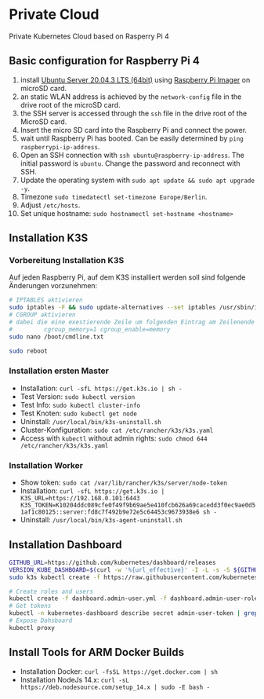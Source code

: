 # Private Cloud

Private Kubernetes Cloud based on Rasperry Pi 4

## Basic configuration for Raspberry Pi 4

1. install [Ubuntu Server 20.04.3 LTS (64bit)](https://ubuntu.com/download/raspberry-pi) using [Raspberry Pi Imager](https://www.raspberrypi.org/software/) on microSD card.
2. an static WLAN address is achieved by the ``network-config`` file in the drive root of the microSD card.
3. the SSH server is accessed through the ``ssh`` file in the drive root of the MicroSD card.
4. Insert the micro SD card into the Raspberry Pi and connect the power.
5. wait until Raspberry Pi has booted. Can be easily determined by ``ping raspberrypi-ip-address``.
6. Open an SSH connection with ``ssh ubuntu@raspberry-ip-address``. The initial password is ``ubuntu``. Change the password and reconnect with SSH.
7. Update the operating system with ``sudo apt update && sudo apt upgrade -y``.
8. Timezone ``sudo timedatectl set-timezone Europe/Berlin``.
9. Adjust ``/etc/hosts``.
10. Set unique hostname: ``sudo hostnamectl set-hostname <hostname>``

## Installation K3S

### Vorbereitung Installation K3S

Auf jeden Raspberry Pi, auf dem K3S installiert werden soll sind folgende Änderungen vorzunehmen:

```sh
# IPTABLES aktivieren
sudo iptables -F && sudo update-alternatives --set iptables /usr/sbin/iptables-legacy && sudo update-alternatives --set ip6tables /usr/sbin/ip6tables-legacy
# CGROUP aktivieren
# dabei die eine exestierende Zeile um folgenden Eintrag am Zeilenende ergänzen
#         cgroup_memory=1 cgroup_enable=memory
sudo nano /boot/cmdline.txt

sudo reboot
```

### Installation ersten Master

- Installation: ``curl -sfL https://get.k3s.io | sh -``
- Test Version: ``sudo kubectl version``
- Test Info: ``sudo kubectl cluster-info``
- Test Knoten: ``sudo kubectl get node``
- Uninstall: ``/usr/local/bin/k3s-uninstall.sh``
- Cluster-Konfiguration: ``sudo cat /etc/rancher/k3s/k3s.yaml``
- Access with ``kubectl`` without admin rights: ``sudo chmod 644 /etc/rancher/k3s/k3s.yaml``

### Installation Worker

- Show token: ``sudo cat /var/lib/rancher/k3s/server/node-token``
- Installation: ``curl -sfL https://get.k3s.io | K3S_URL=https://192.168.0.101:6443 K3S_TOKEN=K10204ddc089cfe0f49f9b69ae5e410fcb626a69cacedd3f0ec9ae0d51af1c80125::server:fd8c7f492b9e72e5c64453c9673938e6 sh -``
- Uninstall: ``/usr/local/bin/k3s-agent-uninstall.sh``

## Installation Dashboard

```sh
GITHUB_URL=https://github.com/kubernetes/dashboard/releases
VERSION_KUBE_DASHBOARD=$(curl -w '%{url_effective}' -I -L -s -S ${GITHUB_URL}/latest -o /dev/null | sed -e 's|.*/||')
sudo k3s kubectl create -f https://raw.githubusercontent.com/kubernetes/dashboard/${VERSION_KUBE_DASHBOARD}/aio/deploy/recommended.yaml

# Create roles and users
kubectl create -f dashboard.admin-user.yml -f dashboard.admin-user-role.yml
# Get tokens
kubectl -n kubernetes-dashboard describe secret admin-user-token | grep '^token'
# Expose Dahsboard
kubectl proxy
```

## Install Tools for ARM Docker Builds

- Installation Docker: ``curl -fsSL https://get.docker.com | sh``
- Installation NodeJs 14.x: ``curl -sL https://deb.nodesource.com/setup_14.x | sudo -E bash -``

<!-- 
## Installation MicroK8s

Follow [this](https://ubuntu.com/tutorials/how-to-kubernetes-cluster-on-raspberry-pi#4-installing-microk8s) guide.

``microk8s join 192.168.0.101:25000/d1c352ae6828699ececb08cdca9720e9/de7fca24feb5`` -->
